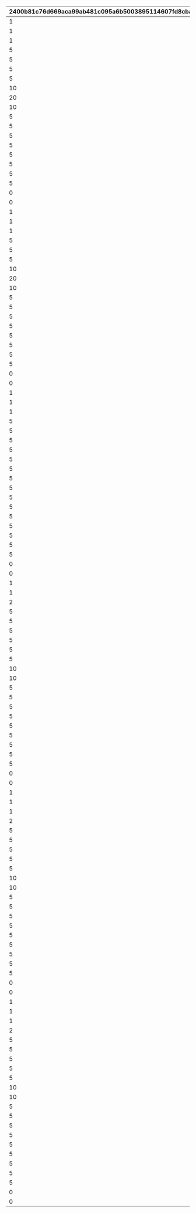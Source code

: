 |2400b81c76d669aca99ab481c095a6b5003895114607fd8cba6ff53d9c3e2a76|52f19e0082a2a758bfdcd3e49465ea5f39f60cbc957e26f829ed96b2816bab55|460cc9eeced767e1c1e37fcd61f6d35c467e448b8a6b47f336a712d3a71347ea|b142e9e0b372f764e94ba911c088de16da438e04b5ecfae857b1a68df11d8c99|61ee59993b25bdd275e9c39096644879bebef562fd2b050b637e57c3b882e990|54a29cc5d1434d90b3a2f2812f8484c39148ac91cd819025b27d248cb4aa345e|1c88d0085d8b630fa76a8a083423cc6c586c7ed75b71ead1dcc2a659d82ccd13|1d770c2991c21e5a88970ea1a41dad8eaa1dfb759820c24d0d682fcdc97ef203|
| --- | --- | --- | --- | --- | --- | --- | --- |
|1|20000|2|21952|1|1|96001|1|
|1|10000|2|21904|1|2|96001|1|
|1|10000|2|41000|1|3|96001|1|
|5|2000|2|31803|1|4|96001|5|
|5|1500|2|31215|1|5|96001|5|
|5|1500|2|31210|1|6|96001|5|
|5|1500|2|31211|1|7|96001|5|
|10|1250|2|90005|1|8|96001|5|
|20|500|4|140001|1|9|96001|10|
|10|500|2|25001|1|10|96001|5|
|5|100|4|150003|1|11|96001|5|
|5|130|4|150004|1|12|96001|5|
|5|150|4|150005|1|13|96001|5|
|5|180|4|150006|1|14|96001|5|
|5|200|4|150007|1|15|96001|5|
|5|230|4|150008|1|16|96001|5|
|5|500|2|20004|1|17|96001|100|
|5|200|2|22003|1|18|96001|100|
|0|1000|2|20004|1|19|96001|100|
|0|400|2|22003|1|20|96001|100|
|1|20000|2|21952|2|21|96002|1|
|1|10000|2|21904|2|22|96002|1|
|1|10000|2|41000|2|23|96002|1|
|5|1500|2|31233|2|24|96002|5|
|5|1500|2|31229|2|25|96002|5|
|5|1500|2|31225|2|26|96002|5|
|10|1250|2|90005|2|27|96002|5|
|20|500|4|140001|2|28|96002|10|
|10|500|2|25001|2|29|96002|5|
|5|100|4|150003|2|30|96002|5|
|5|130|4|150004|2|31|96002|5|
|5|150|4|150005|2|32|96002|5|
|5|180|4|150006|2|33|96002|5|
|5|200|4|150007|2|34|96002|5|
|5|230|4|150008|2|35|96002|5|
|5|500|2|20004|2|36|96002|100|
|5|200|2|22003|2|37|96002|100|
|0|1000|2|20004|2|38|96002|100|
|0|400|2|22003|2|39|96002|100|
|1|20000|2|21952|3|40|96003|1|
|1|10000|2|21905|3|41|96003|1|
|1|10000|2|41000|3|42|96003|1|
|5|2000|2|31805|3|43|96003|5|
|5|1500|2|31240|3|44|96003|5|
|5|1500|2|31238|3|45|96003|5|
|5|1500|2|31236|3|46|96003|5|
|5|2500|2|90005|3|47|96003|10|
|5|2500|4|140001|3|48|96003|50|
|5|500|2|25001|3|49|96003|5|
|5|500|4|150003|3|50|96003|30|
|5|650|4|150004|3|51|96003|30|
|5|750|4|150005|3|52|96003|30|
|5|900|4|150006|3|53|96003|30|
|5|1000|4|150007|3|54|96003|30|
|5|1150|4|150008|3|55|96003|30|
|5|2500|2|20004|3|56|96003|500|
|5|1000|2|22003|3|57|96003|500|
|0|1000|2|20004|3|58|96003|100|
|0|400|2|22003|3|59|96003|100|
|1|20000|2|21952|4|60|96004|1|
|1|10000|2|21905|4|61|96004|1|
|2|10000|2|41000|4|62|96004|1|
|5|2000|2|31807|4|63|96004|5|
|5|1500|2|31245|4|64|96004|5|
|5|1500|2|31248|4|65|96004|5|
|5|1500|2|31250|4|66|96004|5|
|5|1500|2|31091|4|67|96004|5|
|5|2500|2|90005|4|68|96004|10|
|10|2500|4|140001|4|69|96004|50|
|10|1000|2|25001|4|70|96004|10|
|5|500|4|150003|4|71|96004|30|
|5|650|4|150004|4|72|96004|30|
|5|750|4|150005|4|73|96004|30|
|5|900|4|150006|4|74|96004|30|
|5|1000|4|150007|4|75|96004|30|
|5|1150|4|150008|4|76|96004|30|
|5|1300|4|150009|4|77|96004|30|
|5|2500|2|20004|4|78|96004|500|
|5|1000|2|22003|4|79|96004|500|
|0|1000|2|20004|4|80|96004|100|
|0|400|2|22003|4|81|96004|100|
|1|20000|2|25101|5|82|96005|1|
|1|20000|2|21952|5|83|96005|1|
|1|10000|2|21905|5|84|96005|1|
|2|10000|2|41000|5|85|96005|1|
|5|1500|2|31200|5|86|96005|5|
|5|1500|2|31253|5|87|96005|5|
|5|1500|2|31255|5|88|96005|5|
|5|1500|2|31256|5|89|96005|5|
|5|2500|2|90005|5|90|96005|10|
|10|2500|4|140001|5|91|96005|50|
|10|1000|2|25001|5|92|96005|10|
|5|500|4|150003|5|93|96005|30|
|5|650|4|150004|5|94|96005|30|
|5|750|4|150005|5|95|96005|30|
|5|900|4|150006|5|96|96005|30|
|5|1000|4|150007|5|97|96005|30|
|5|1150|4|150008|5|98|96005|30|
|5|1300|4|150009|5|99|96005|30|
|5|2500|2|20004|5|100|96005|500|
|5|1000|2|22003|5|101|96005|500|
|0|1000|2|20004|5|102|96005|100|
|0|400|2|22003|5|103|96005|100|
|1|20000|2|25101|6|104|96006|1|
|1|20000|2|21952|6|105|96006|1|
|1|10000|2|21905|6|106|96006|1|
|2|10000|2|41000|6|107|96006|1|
|5|1500|2|31262|6|108|96006|5|
|5|1500|2|31266|6|109|96006|5|
|5|1500|2|31269|6|110|96006|5|
|5|1500|2|31271|6|111|96006|5|
|5|2500|2|90005|6|112|96006|10|
|10|2500|4|140001|6|113|96006|50|
|10|1000|2|25001|6|114|96006|10|
|5|500|4|150003|6|115|96006|30|
|5|650|4|150004|6|116|96006|30|
|5|750|4|150005|6|117|96006|30|
|5|900|4|150006|6|118|96006|30|
|5|1000|4|150007|6|119|96006|30|
|5|1150|4|150008|6|120|96006|30|
|5|1300|4|150009|6|121|96006|30|
|5|2500|2|20004|6|122|96006|500|
|5|1000|2|22003|6|123|96006|500|
|0|1000|2|20004|6|124|96006|100|
|0|400|2|22003|6|125|96006|100|